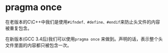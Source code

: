 #   pragma once  

在老版本的C\C++中我们是使用`#ifndef、#define、#endif`来防止头文件的内容被重复包含。

在新版本(GCC 3.4后)我们可以使用`pragma once` 来做到。声明的话，表示整个头文件里面的内容都只被包含一次。

